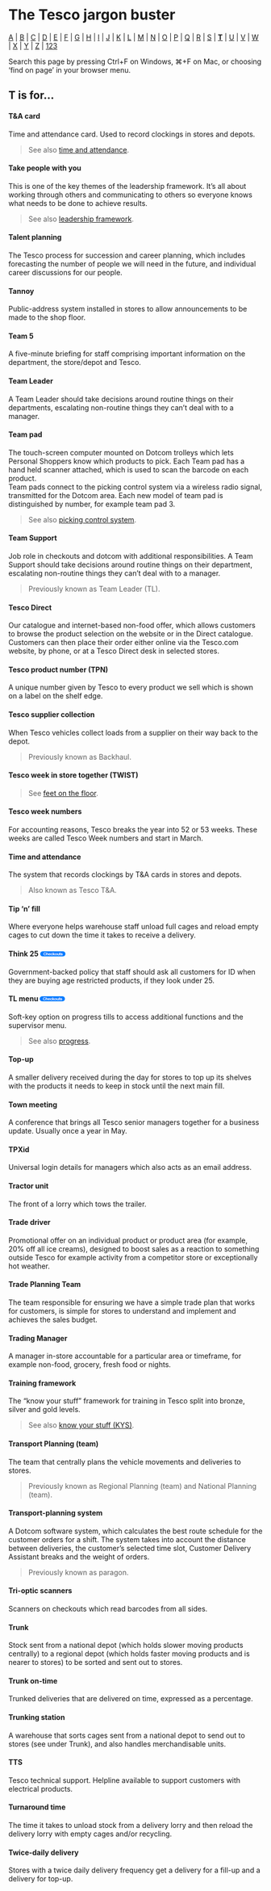 # The Tesco jargon buster

[A](a.md) | [B](b.md) | [C](c.md) | [D](d.md) | [E](e.md) | [F](f.md) | [G](g.md) | [H](h.md) | [I](i.md) | [J](j.md) | [K](k.md) | [L](l.md) | [M](m.md) | [N](n.md) | [O](o.md) | [P](p.md) | [Q](q.md) | [R](r.md) | [S](s.md) | [**T**](t.md) | [U](u.md) | [V](v.md) | [W](w.md) | [X](x.md) | [Y](y.md) | [Z](z.md) | [123](123.md)

Search this page by pressing Ctrl+F on Windows, ⌘+F on Mac, or choosing ‘find on page’ in your browser menu.

## T is for…

#### T&A card
Time and attendance card. Used to record clockings in stores and depots.
> See also [time and attendance](#time-and-attendance).

#### Take people with you
This is one of the key themes of the leadership framework. It’s all about working through others and communicating to others so everyone knows what needs to be done to achieve results.
> See also [leadership framework](l.md#leadership-framework).

#### Talent planning
The Tesco process for succession and career planning, which includes forecasting the number of people we will need in the future, and individual career discussions for our people.

#### Tannoy
Public-address system installed in stores to allow announcements to be made to the shop floor.

#### Team 5
A five-minute briefing for staff comprising important information on the department, the store/depot and Tesco.

#### Team Leader
A Team Leader should take decisions around routine things on their departments, escalating non-routine things they can’t deal with to a manager.

#### Team pad
The touch-screen computer mounted on Dotcom trolleys which lets Personal Shoppers know which products to pick. Each Team pad has a hand held scanner attached, which is used to scan the barcode on each product.  
Team pads connect to the picking control system via a wireless radio signal, transmitted for the Dotcom area. Each new model of team pad is distinguished by number, for example team pad 3.
> See also [picking control system](p.md#picking-control-system).

#### Team Support
Job role in checkouts and dotcom with additional responsibilities. A Team Support should take decisions around routine things on their department, escalating non-routine things they can’t deal with to a manager.
> Previously known as Team Leader (TL).

#### Tesco Direct
Our catalogue and internet-based non-food offer, which allows customers to browse the product selection on the website or in the Direct catalogue. Customers can then place their order either online via the Tesco.com website, by phone, or at a Tesco Direct desk in selected stores.

#### Tesco product number (TPN)
A unique number given by Tesco to every product we sell which is shown on a label on the shelf edge.

#### Tesco supplier collection
When Tesco vehicles collect loads from a supplier on their way back to the depot.
> Previously known as Backhaul.

#### Tesco week in store together (TWIST)
> See [feet on the floor](f.md#feet-on-the-floor).

#### Tesco week numbers
For accounting reasons, Tesco breaks the year into 52 or 53 weeks. These weeks are called Tesco Week numbers and start in March.

#### Time and attendance
The system that records clockings by T&A cards in stores and depots.
> Also known as Tesco T&A.

#### Tip ‘n’ fill
Where everyone helps warehouse staff unload full cages and reload empty cages to cut down the time it takes to receive a delivery.

#### Think 25 ![Checkouts](assets/images/tag-checkouts.png)
Government-backed policy that staff should ask all customers for ID when they are buying age restricted products, if they look under 25.

#### TL menu ![Checkouts](assets/images/tag-checkouts.png)
Soft-key option on progress tills to access additional functions and the supervisor menu.
> See also [progress](p.md#progress).

#### Top-up
A smaller delivery received during the day for stores to top up its shelves with the products it needs to keep in stock until the next main fill.

#### Town meeting
A conference that brings all Tesco senior managers together for a business update. Usually once a year in May.

#### TPXid
Universal login details for managers which also acts as an email address.

#### Tractor unit
The front of a lorry which tows the trailer.

#### Trade driver
Promotional offer on an individual product or product area (for example, 20% off all ice creams), designed to boost sales as a reaction to something outside Tesco for example activity from a competitor store or exceptionally hot weather.

#### Trade Planning Team
The team responsible for ensuring we have
a simple trade plan that works for customers, is simple for stores to understand and implement and achieves the sales budget.

#### Trading Manager
A manager in-store accountable for a particular area or timeframe, for example non-food, grocery, fresh food or nights.

#### Training framework
The “know your stuff” framework for training in Tesco split into bronze, silver and gold levels.
> See also [know your stuff (KYS)](k.md#know-your-stuff-kys).

#### Transport Planning (team)
The team that centrally plans the vehicle movements and deliveries to stores.
> Previously known as Regional Planning (team) and National Planning (team).

#### Transport-planning system
A Dotcom software system, which calculates the best route schedule for the customer orders for a shift. The system takes into account the distance between deliveries, the customer’s selected time slot, Customer Delivery Assistant breaks and the weight of orders.
> Previously known as paragon.

#### Tri-optic scanners
Scanners on checkouts which read barcodes from all sides.

#### Trunk
Stock sent from a national depot (which holds slower moving products centrally) to a regional depot (which holds faster moving products and is nearer to stores) to be sorted and sent out to stores.

#### Trunk on-time
Trunked deliveries that are delivered on time, expressed as a percentage.

#### Trunking station
A warehouse that sorts cages sent from a national depot to send out to stores (see under Trunk), and also handles merchandisable units.

#### TTS
Tesco technical support. Helpline available to support customers with electrical products.

#### Turnaround time
The time it takes to unload stock from a delivery lorry and then reload the delivery lorry with empty cages and/or recycling.

#### Twice-daily delivery
Stores with a twice daily delivery frequency get a delivery for a fill-up and a delivery for top-up.
